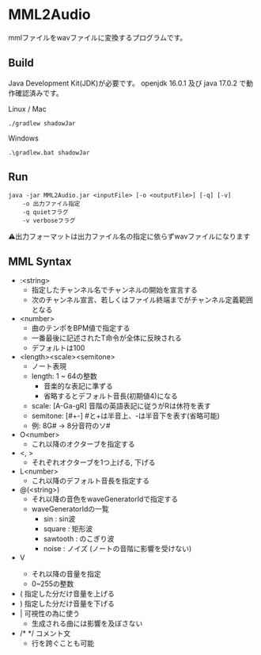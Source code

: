 # MML2Audio

mmlファイルをwavファイルに変換するプログラムです。

## Build

Java Development Kit(JDK)が必要です。
openjdk 16.0.1 及び java 17.0.2 で動作確認済みです。

Linux / Mac
```
./gradlew shadowJar
```

Windows
```
.\gradlew.bat shadowJar
```

## Run

```
java -jar MML2Audio.jar <inputFile> [-o <outputFile>] [-q] [-v]
    -o 出力ファイル指定
    -q quietフラグ
    -v verboseフラグ
```
⚠出力フォーマットは出力ファイル名の指定に依らずwavファイルになります

## MML Syntax

- :\<string>
  - 指定したチャンネル名でチャンネルの開始を宣言する
  - 次のチャンネル宣言、若しくはファイル終端までがチャンネル定義範囲となる
- \<number>
  - 曲のテンポをBPM値で指定する
  - 一番最後に記述されたT命令が全体に反映される
  - デフォルトは100
- \<length>\<scale>\<semitone>
  - ノート表現
  - length: 1 ~ 64の整数
    - 音楽的な表記に準ずる
    - 省略するとデフォルト音長(初期値4)になる
  - scale: [A-Ga-gR] 音階の英語表記に従うがRは休符を表す
  - semitone: [#+-] #と+は半音上、-は半音下を表す(省略可能)
  - 例: 8G# -> 8分音符のソ#
- O\<number>
  - これ以降のオクターブを指定する
- <, >
  - それぞれオクターブを1つ上げる, 下げる
- L\<number>
  - これ以降のデフォルト音長を指定する
- @(\<string>)
  - それ以降の音色をwaveGeneratorIdで指定する
  - waveGeneratorIdの一覧
    - sin : sin波
    - square : 矩形波
    - sawtooth : のこぎり波
    - noise : ノイズ (ノートの音階に影響を受けない)
- V<number>
  - それ以降の音量を指定
  - 0~255の整数
- (<number> 指定した分だけ音量を上げる
- )<number> 指定した分だけ音量を下げる
- | 可視性の為に使う
  - 生成される曲には影響を及ぼさない
- /* */ コメント文
  - 行を跨ぐことも可能